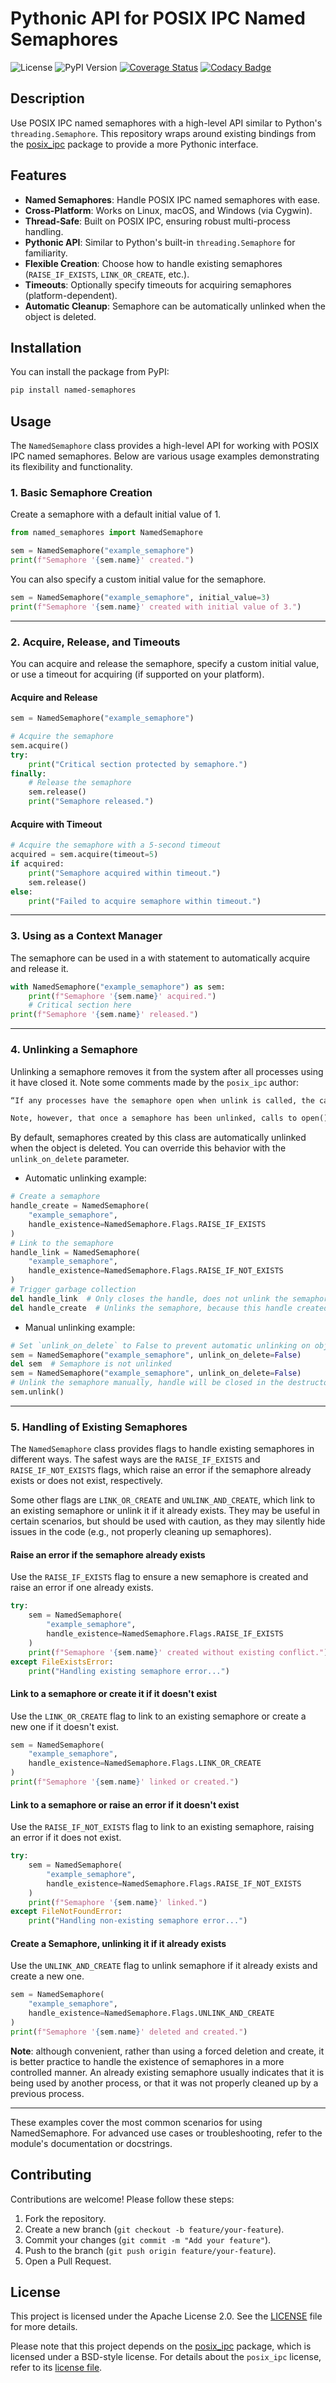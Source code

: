# Pythonic API for POSIX IPC Named Semaphores

![License](https://img.shields.io/github/license/johacks/named-semaphores)
![PyPI Version](https://img.shields.io/pypi/v/named-semaphores)
[![Coverage Status](https://codecov.io/gh/johacks/named-semaphores/branch/main/graph/badge.svg)](https://codecov.io/gh/johacks/named-semaphores)
[![Codacy Badge](https://app.codacy.com/project/badge/Grade/0c27d0f8d27a468598813292178b4881)](https://app.codacy.com/gh/johacks/named-semaphores/dashboard?utm_source=gh&utm_medium=referral&utm_content=&utm_campaign=Badge_grade)

## Description

Use POSIX IPC named semaphores with a high-level API similar to Python's `threading.Semaphore`. This repository wraps around existing bindings from the [posix_ipc](https://pypi.org/project/posix-ipc/) package to provide a more Pythonic interface.

## Features

- **Named Semaphores**: Handle POSIX IPC named semaphores with ease.
- **Cross-Platform**: Works on Linux, macOS, and Windows (via Cygwin).
- **Thread-Safe**: Built on POSIX IPC, ensuring robust multi-process handling.
- **Pythonic API**: Similar to Python's built-in `threading.Semaphore` for familiarity.
- **Flexible Creation**: Choose how to handle existing semaphores (`RAISE_IF_EXISTS`, `LINK_OR_CREATE`, etc.).
- **Timeouts**: Optionally specify timeouts for acquiring semaphores (platform-dependent).
- **Automatic Cleanup**: Semaphore can be automatically unlinked when the object is deleted.

## Installation

You can install the package from PyPI:

```bash
pip install named-semaphores
```

## Usage

The `NamedSemaphore` class provides a high-level API for working with POSIX IPC named semaphores. Below are various usage examples demonstrating its flexibility and functionality.

### 1. **Basic Semaphore Creation**

Create a semaphore with a default initial value of 1.

```python
from named_semaphores import NamedSemaphore

sem = NamedSemaphore("example_semaphore")
print(f"Semaphore '{sem.name}' created.")
```

You can also specify a custom initial value for the semaphore.

```python
sem = NamedSemaphore("example_semaphore", initial_value=3)
print(f"Semaphore '{sem.name}' created with initial value of 3.")
```

---

### 2. **Acquire, Release, and Timeouts**

You can acquire and release the semaphore, specify a custom initial value, or use a timeout for acquiring (if supported on your platform).

#### Acquire and Release

```python
sem = NamedSemaphore("example_semaphore")

# Acquire the semaphore
sem.acquire()
try:
    print("Critical section protected by semaphore.")
finally:
    # Release the semaphore
    sem.release()
    print("Semaphore released.")
```

#### Acquire with Timeout

```python
# Acquire the semaphore with a 5-second timeout
acquired = sem.acquire(timeout=5)
if acquired:
    print("Semaphore acquired within timeout.")
    sem.release()
else:
    print("Failed to acquire semaphore within timeout.")
```

---

### 3. **Using as a Context Manager**
The semaphore can be used in a with statement to automatically acquire and release it.

```python
with NamedSemaphore("example_semaphore") as sem:
    print(f"Semaphore '{sem.name}' acquired.")
    # Critical section here
print(f"Semaphore '{sem.name}' released.")
```

---

### 4. **Unlinking a Semaphore**

Unlinking a semaphore removes it from the system after all processes using it have closed it. Note some comments made by the `posix_ipc` author:

```markdown
“If any processes have the semaphore open when unlink is called, the call to unlink returns immediately but destruction of the semaphore is postponed until all processes have closed the semaphore.

Note, however, that once a semaphore has been unlinked, calls to open() with the same name should refer to a new semaphore. Sound confusing? It is, and you'd probably be wise structure your code so as to avoid this situation.”
```
By default, semaphores created by this class are automatically unlinked when the object is deleted. You can override this behavior with the `unlink_on_delete` parameter.

- Automatic unlinking example:

```python
# Create a semaphore
handle_create = NamedSemaphore(
    "example_semaphore",
    handle_existence=NamedSemaphore.Flags.RAISE_IF_EXISTS
)
# Link to the semaphore
handle_link = NamedSemaphore(
    "example_semaphore",
    handle_existence=NamedSemaphore.Flags.RAISE_IF_NOT_EXISTS
)
# Trigger garbage collection
del handle_link  # Only closes the handle, does not unlink the semaphore
del handle_create  # Unlinks the semaphore, because this handle created it
```
- Manual unlinking example:

```python
# Set `unlink_on_delete` to False to prevent automatic unlinking on object deletion
sem = NamedSemaphore("example_semaphore", unlink_on_delete=False)
del sem  # Semaphore is not unlinked
sem = NamedSemaphore("example_semaphore", unlink_on_delete=False)
# Unlink the semaphore manually, handle will be closed in the destructor
sem.unlink()
```

---

### 5. **Handling of Existing Semaphores**

The `NamedSemaphore` class provides flags to handle existing semaphores in different ways. The safest ways are the `RAISE_IF_EXISTS` and `RAISE_IF_NOT_EXISTS` flags, which raise an error if the semaphore already exists or does not exist, respectively.

Some other flags are `LINK_OR_CREATE` and `UNLINK_AND_CREATE`, which link to an existing semaphore or unlink it if it already exists. They may be useful in certain scenarios, but should be used with caution, as they may silently hide issues in the code (e.g., not properly cleaning up semaphores).

#### Raise an error if the semaphore already exists

Use the `RAISE_IF_EXISTS` flag to ensure a new semaphore is created and raise an error if one already exists.

```python
try:
    sem = NamedSemaphore(
        "example_semaphore",
        handle_existence=NamedSemaphore.Flags.RAISE_IF_EXISTS
    )
    print(f"Semaphore '{sem.name}' created without existing conflict.")
except FileExistsError:
    print("Handling existing semaphore error...")
```

#### Link to a semaphore or create it if it doesn't exist

Use the `LINK_OR_CREATE` flag to link to an existing semaphore or create a new one if it doesn't exist.

```python
sem = NamedSemaphore(
    "example_semaphore",
    handle_existence=NamedSemaphore.Flags.LINK_OR_CREATE
)
print(f"Semaphore '{sem.name}' linked or created.")
```

#### Link to a semaphore or raise an error if it doesn't exist

Use the `RAISE_IF_NOT_EXISTS` flag to link to an existing semaphore, raising an error if it does not exist.

```python
try:
    sem = NamedSemaphore(
        "example_semaphore",
        handle_existence=NamedSemaphore.Flags.RAISE_IF_NOT_EXISTS
    )
    print(f"Semaphore '{sem.name}' linked.")
except FileNotFoundError:
    print("Handling non-existing semaphore error...")
```

#### Create a Semaphore, unlinking it if it already exists

Use the `UNLINK_AND_CREATE` flag to unlink semaphore if it already exists and create a new one.

```python
sem = NamedSemaphore(
    "example_semaphore",
    handle_existence=NamedSemaphore.Flags.UNLINK_AND_CREATE
)
print(f"Semaphore '{sem.name}' deleted and created.")
```

**Note**: although convenient, rather than using a forced deletion and create, it is better practice to handle the existence of semaphores in a more controlled manner. An already existing semaphore usually indicates that it is being used by another process, or that it was not properly cleaned up by a previous process.

---

These examples cover the most common scenarios for using NamedSemaphore. For advanced use cases or troubleshooting, refer to the module's documentation or docstrings.

## Contributing

Contributions are welcome! Please follow these steps:

1. Fork the repository.
2. Create a new branch (`git checkout -b feature/your-feature`).
3. Commit your changes (`git commit -m "Add your feature"`).
4. Push to the branch (`git push origin feature/your-feature`).
5. Open a Pull Request.

## License

This project is licensed under the Apache License 2.0. See the [LICENSE](LICENSE) file for more details.

Please note that this project depends on the [posix_ipc](https://pypi.org/project/posix-ipc/) package, which is licensed under a BSD-style license. For details about the `posix_ipc` license, refer to its [license file](https://raw.githubusercontent.com/osvenskan/posix_ipc/4db678001be2f16175c70cb88d4fb9f9126333f5/LICENSE).
